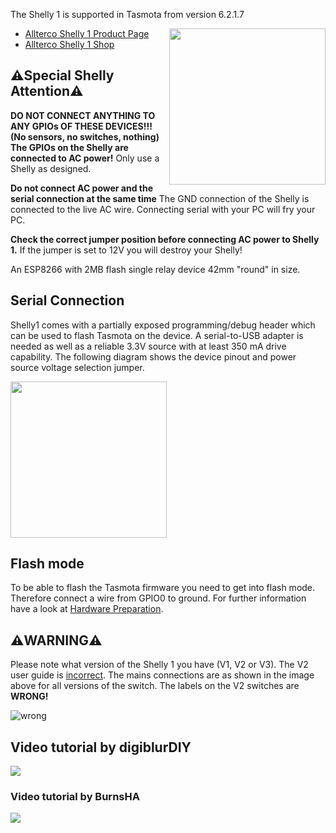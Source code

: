 The Shelly 1 is supported in Tasmota from version 6.2.1.7<br>

<img src="https://shelly.cloud/wp-content/uploads/2018/11/shelly1_thumb.png" width="250" align="right" />

* [Allterco Shelly 1 Product Page](https://shelly.cloud/shelly1-open-source/)
* [Allterco Shelly 1 Shop](https://shelly.cloud/product/shelly-1-open-source/)

## ⚠️️Special Shelly Attention⚠️️

**DO NOT CONNECT ANYTHING TO ANY GPIOs OF THESE DEVICES!!! (No sensors, no switches, nothing) <br>
The GPIOs on the Shelly are connected to AC power!** Only use a Shelly as designed. 

**Do not connect AC power and the serial connection at the same time**
The GND connection of the Shelly is connected to the live AC wire. Connecting serial with your PC will fry your PC.

**Check the correct jumper position before connecting AC power to Shelly 1.**
If the jumper is set to 12V you will destroy your Shelly!

An ESP8266 with 2MB flash single relay device 42mm "round" in size.

## Serial Connection
Shelly1 comes with a partially exposed programming/debug header which can be used to flash Tasmota on the device. A serial-to-USB adapter is needed as well as a reliable 3.3V source with at least 350 mA drive capability. The following diagram shows the device pinout and power source voltage selection jumper.

<img src="https://github.com/arendst/arendst.github.io/blob/master/media/shelly/shelly1_pinout-800x433.jpg?raw=true" height="250" />

## Flash mode
To be able to flash the Tasmota firmware you need to get into flash mode. Therefore connect a wire from GPIO0 to ground. For further information have a look at [Hardware Preparation](Hardware-Preparation#programming-mode).

## **⚠️️WARNING⚠️️**
Please note what version of the Shelly 1 you have (V1, V2 or V3). The V2 user guide is [incorrect](https://gallery.mailchimp.com/0d9bf8d9ddf1b29f33cb71ba5/images/cb16c7b5-5887-4ef2-b6c1-6e90ccaf648a.png?mc_cid=0a274764f3&mc_eid=05c10a130f). The mains connections are as shown in the image above for all versions of the switch. The labels on the V2 switches are **WRONG!**

![wrong](https://gallery.mailchimp.com/0d9bf8d9ddf1b29f33cb71ba5/images/cb16c7b5-5887-4ef2-b6c1-6e90ccaf648a.png?mc_cid=0a274764f3&mc_eid=05c10a130f)
## Video tutorial by digiblurDIY
[![](http://img.youtube.com/vi/mSENAY9_AlI/0.jpg)](http://www.youtube.com/watch?v=mSENAY9_AlI "")
### Video tutorial by BurnsHA
[![](http://img.youtube.com/vi/O5MT5t1DT6A/0.jpg)](http://www.youtube.com/watch?v=O5MT5t1DT6A "")
